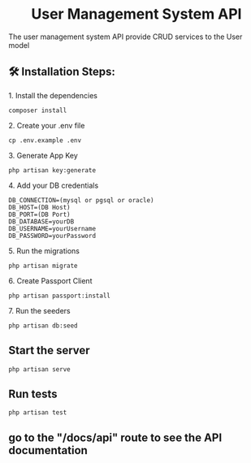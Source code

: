 <h1 align="center" id="title">User Management System API</h1>

<p id="description">The user management system API provide CRUD services to the User model</p>

<h2>🛠️ Installation Steps:</h2>

<p>1. Install the dependencies</p>

```
composer install
```

<p>2. Create your .env file</p>

```
cp .env.example .env
```

<p>3. Generate App Key</p>

```
php artisan key:generate
```

<p>4. Add your DB credentials</p>

```
DB_CONNECTION=(mysql or pgsql or oracle)
DB_HOST=(DB Host)
DB_PORT=(DB Port)
DB_DATABASE=yourDB
DB_USERNAME=yourUsername
DB_PASSWORD=yourPassword
```

<p>5. Run the migrations</p>

```
php artisan migrate
```

<p>6. Create Passport Client</p>

```
php artisan passport:install
```

<p>7. Run the seeders</p>

```
php artisan db:seed
```

<h2> Start the server </h2>

```
php artisan serve
```

<h2> Run tests </h2>

```
php artisan test
```

<h2> go to the "/docs/api" route to see the API documentation </h2>
